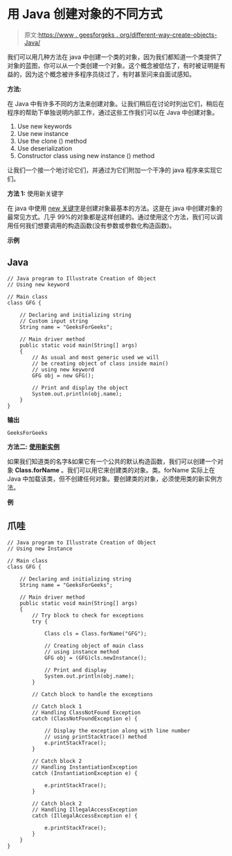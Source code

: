# 用 Java 创建对象的不同方式

> 原文:[https://www . geesforgeks . org/different-way-create-objects-Java/](https://www.geeksforgeeks.org/different-ways-create-objects-java/)

我们可以用几种方法在 java 中创建一个类的对象，因为我们都知道一个类提供了对象的蓝图，你可以从一个类创建一个对象。这个概念被低估了，有时被证明是有益的，因为这个概念被许多程序员绕过了，有时甚至问来自面试感知。

**方法:**

在 Java 中有许多不同的方法来创建对象。让我们稍后在讨论时列出它们，稍后在程序的帮助下单独说明内部工作，通过这些工作我们可以在 Java 中创建对象。

1.  Use new keywords
2.  Use new instance
3.  Use the clone () method
4.  Use deserialization
5.  Constructor class using new instance () method

让我们一个接一个地讨论它们，并通过为它们附加一个干净的 java 程序来实现它们。

**方法 1:** 使用新关键字

在 java 中使用 [new 关键字](https://www.geeksforgeeks.org/new-operator-java/)是创建对象最基本的方法。这是在 java 中创建对象的最常见方式。几乎 99%的对象都是这样创建的。通过使用这个方法，我们可以调用任何我们想要调用的构造函数(没有参数或参数化构造函数)。

**示例**

## Java

```
// Java program to Illustrate Creation of Object
// Using new keyword

// Main class
class GFG {

    // Declaring and initializing string
    // Custom input string
    String name = "GeeksForGeeks";

    // Main driver method
    public static void main(String[] args)
    {
        // As usual and most generic used we will
        // be creating object of class inside main()
        // using new keyword
        GFG obj = new GFG();

        // Print and display the object
        System.out.println(obj.name);
    }
}
```

**输出**

```
GeeksForGeeks
```

**方法二:** [**使用新实例**](https://www.geeksforgeeks.org/new-operator-vs-newinstance-method-java/)

如果我们知道类的名字&如果它有一个公共的默认构造函数，我们可以创建一个对象 **Class.forName** 。我们可以用它来创建类的对象。类。forName 实际上在 Java 中加载该类，但不创建任何对象。要创建类的对象，必须使用类的新实例方法。

**例**

## 爪哇

```
// Java program to Illustrate Creation of Object
// Using new Instance

// Main class
class GFG {

    // Declaring and initializing string
    String name = "GeeksForGeeks";

    // Main driver method
    public static void main(String[] args)
    {
        // Try block to check for exceptions
        try {

            Class cls = Class.forName("GFG");

            // Creating object of main class
            // using instance method
            GFG obj = (GFG)cls.newInstance();

            // Print and display
            System.out.println(obj.name);
        }

        // Catch block to handle the exceptions

        // Catch block 1
        // Handling ClassNotFound Exception
        catch (ClassNotFoundException e) {

            // Display the exception along with line number
            // using printStacktrace() method
            e.printStackTrace();
        }

        // Catch block 2
        // Handling InstantiationException
        catch (InstantiationException e) {

            e.printStackTrace();
        }

        // Catch block 2
        // Handling IllegalAccessException
        catch (IllegalAccessException e) {

            e.printStackTrace();
        }
    }
}
```